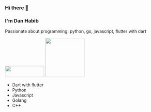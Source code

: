 ### Hi there 👋 
### I'm Dan Habib


Passionate about programming: python, go, javascript, flutter with dart

<img src="https://flutter.dev/assets/images/shared/brand/flutter/logo/flutter-lockup.png" height="37" width="129">
<img src="https://www.pythontutorial.net/wp-content/uploads/2020/10/python-tutorial-150x150.png" height="129" width="129">

- Dart with flutter
- Python
- Javascript
- Golang
- C++


